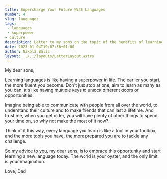 ```yaml
---
title: Supercharge Your Future With Languages
number: 4
slug: languages
tags:
 - languages
 - superpower
- culture
description: Letter to my sons on the topic of the benefits of learning languages. Start early and aim to learn as many as possible to unlock doors of opportunities and be better prepared for challenges.
date: 2023-01-04T19:07:56+01:00
author: Nikola Balić
layout: ../../layouts/LetterLayout.astro
---
```


My dear sons,

Learning languages is like having a superpower in life. The earlier you start, the more fluent you become. Don't just stop at one, aim to learn as many as you can. It's like having multiple keys to unlock different doors of opportunities.

Imagine being able to communicate with people from all over the world, to understand their culture and to make friends that can last a lifetime. And trust me, when you get older, you will have plenty of other things to spend your time on, so why not make the most of it now?

Think of it this way, every language you learn is like a tool in your toolbox, and the more tools you have, the more prepared you are to tackle any challenge.

So my advice to you, my dear sons, is to embrace this opportunity and start learning a new language today. The world is your oyster, and the only limit is your imagination.

Love,
Dad
